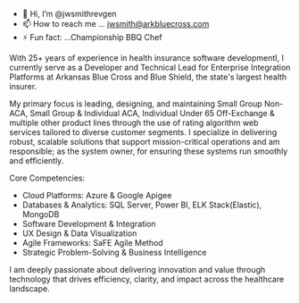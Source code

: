 - 👋 Hi, I’m @jwsmithrevgen
- 📫 How to reach me ... jwsmith@arkbluecross.com
- ⚡ Fun fact: ...Championship BBQ Chef

With 25+ years of experience in health insurance software developmentI, I currently serve as a Developer and Technical Lead for Enterprise Integration Platforms at Arkansas Blue Cross and Blue Shield, the state's largest health insurer.

My primary focus is leading, designing, and maintaining Small Group Non-ACA, Small Group & Individual ACA, Individual Under 65 Off-Exchange & multiple other product lines through the use of rating algorithm web services tailored to diverse customer segments. I specialize in delivering robust, scalable solutions that support mission-critical operations and am responsible; as the system owner, for ensuring these systems run smoothly and efficiently.

Core Competencies:
* Cloud Platforms: Azure & Google Apigee
* Databases & Analytics: SQL Server, Power BI, ELK Stack(Elastic), MongoDB
* Software Development & Integration
* UX Design & Data Visualization
* Agile Frameworks: SaFE Agile Method
* Strategic Problem-Solving & Business Intelligence

I am deeply passionate about delivering innovation and value through technology that drives efficiency, clarity, and impact across the healthcare landscape.
